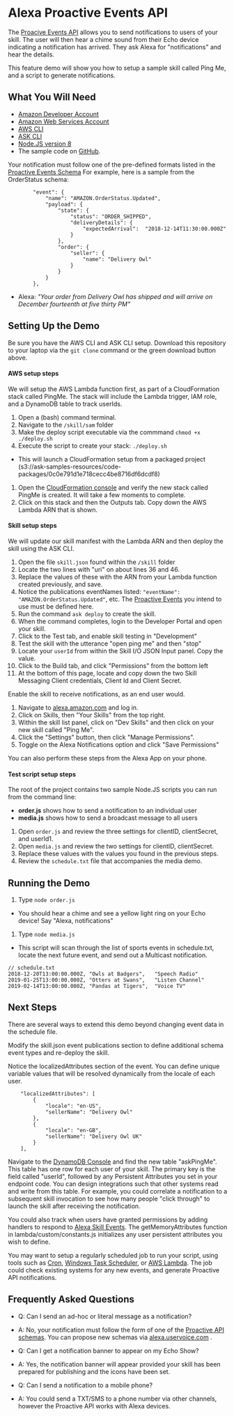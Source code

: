 # Alexa Proactive Events API

The [Proacive Events API](https://developer.amazon.com/docs/smapi/proactive-events-api.html) allows you to send notifications to users of your skill.
The user will then hear a chime sound from their Echo device indicating a notification has arrived.
They ask Alexa for "notifications" and hear the details.

This feature demo will show you how to setup a sample skill called Ping Me, and a script to generate notifications.

## What You Will Need
*  [Amazon Developer Account](http://developer.amazon.com/alexa)
*  [Amazon Web Services Account](http://aws.amazon.com/)
*  [AWS CLI](https://docs.aws.amazon.com/cli/latest/userguide/cli-chap-install.html)
*  [ASK CLI](https://developer.amazon.com/docs/smapi/quick-start-alexa-skills-kit-command-line-interface.html)
*  [Node.JS version 8](https://nodejs.org/)
*  The sample code on [GitHub](https://github.com/alexa/alexa-cookbook/tree/master/feature-demos/skill-demo-proactive-events/).

Your notification must follow one of the pre-defined formats listed in the [Proactive Events Schema](https://developer.amazon.com/docs/smapi/schemas-for-proactive-events.html)
For example, here is a sample from the OrderStatus schema:
```
        "event": {
            "name": "AMAZON.OrderStatus.Updated",
            "payload": {
                "state": {
                    "status": "ORDER_SHIPPED",
                    "deliveryDetails": {
                        "expectedArrival":  "2018-12-14T11:30:00.000Z"
                    }
                },
                "order": {
                    "seller": {
                        "name": "Delivery Owl"
                    }
                }
            }
        },
```

 * Alexa:  *"Your order from Delivery Owl has shipped and will arrive on December fourteenth at five thirty PM"*

## Setting Up the Demo
Be sure you have the AWS CLI and ASK CLI setup.
Download this repository to your laptop via the ```git clone``` command or the green download button above.

#### AWS setup steps
We will setup the AWS Lambda function first, as part of a CloudFormation stack called PingMe.
The stack will include the Lambda trigger, IAM role, and a DynamoDB table to track userIds.

1. Open a (bash) command terminal.
1. Navigate to the ```/skill/sam``` folder
1. Make the deploy script executable via the commmand ```chmod +x ./deploy.sh```
1. Execute the script to create your stack:  ```./deploy.sh```
 * This will launch a CloudFormation setup from a packaged project (s3://ask-samples-resources/code-packages/0c0e791d1e718cecc4be8716df6dcdf8)
1. Open the [CloudFormation console](https://console.aws.amazon.com/cloudformation/home?region=us-east-1#/stacks) and verify the new stack called PingMe is created.  It will take a few moments to complete.
1. Click on this stack and then the Outputs tab.  Copy down the AWS Lambda ARN that is shown.


#### Skill setup steps
We will update our skill manifest with the Lambda ARN and then deploy the skill using the ASK CLI.


1. Open the file ```skill.json``` found within the ```/skill``` folder
1. Locate the two lines with "uri" on about lines 36 and 46.
1. Replace the values of these with the ARN from your Lambda function created previously, and save.
1. Notice the publications eventNames listed: ```"eventName": "AMAZON.OrderStatus.Updated"```, etc.  The [Proactive Events](https://developer.amazon.com/docs/smapi/schemas-for-proactive-events.html) you intend to use must be defined here.
1. Run the command ```ask deploy``` to create the skill.
1. When the command completes, login to the Developer Portal and open your skill.
1. Click to the Test tab, and enable skill testing in "Development"
1. Test the skill with the utterance "open ping me" and then "stop"
1. Locate your ```userId``` from within the Skill I/O JSON Input panel.  Copy the value.
1. Click to the Build tab, and click "Permissions" from the bottom left
1. At the bottom of this page, locate and copy down the two Skill Messaging Client credentials, Client Id and Client Secret.

Enable the skill to receive notifications, as an end user would.
1. Navigate to [alexa.amazon.com](https://alexa.amazon.com) and log in.
1. Click on Skills, then "Your Skills" from the top right.
1. Within the skill list panel, click on "Dev Skills" and then click on your new skill called "Ping Me".
1. Click the "Settings" button, then click "Manage Permissions".
1. Toggle on the Alexa Notifications option and click "Save Permissions"

You can also perform these steps from the Alexa App on your phone.

#### Test script setup steps
The root of the project contains two sample Node.JS scripts you can run from the command line:
* **order.js** shows how to send a notification to an individual user
* **media.js** shows how to send a broadcast message to all users

1. Open ```order.js``` and review the three settings for clientID, clientSecret, and userId1.
1. Open ```media.js``` and review the two settings for clientID, clientSecret.
1. Replace these values with the values you found in the previous steps.
1. Review the ```schedule.txt``` file that accompanies the media demo.


## Running the Demo
1. Type ```node order.js```
 * You should hear a chime and see a yellow light ring on your Echo device! Say "Alexa, notifications"

1. Type ```node media.js```
 * This script will scan through the list of sports events in schedule.txt, locate the next future event, and send out a Multicast notification.

```
// schedule.txt
2018-12-20T13:00:00.000Z, "Owls at Badgers",   "Speech Radio"
2019-01-25T13:00:00.000Z, "Otters at Swans",   "Listen Channel"
2019-02-14T13:00:00.000Z, "Pandas at Tigers",  "Voice TV"
```

## Next Steps
There are several ways to extend this demo beyond changing event data in the schedule file.

Modify the skill.json event publications section to define additional schema event types and re-deploy the skill.

Notice the localizedAttributes section of the event.
You can define unique variable values that will be resolved dynamically from the locale of each user.

        "localizedAttributes": [
            {
                "locale": "en-US",
                "sellerName": "Delivery Owl"
            },
            {
                "locale": "en-GB",
                "sellerName": "Delivery Owl UK"
            }
        ],

Navigate to the [DynamoDB Console](https://console.aws.amazon.com/dynamodb/home?#tables:) and find the new table "askPingMe".
This table has one row for each user of your skill.  The primary key is the field called "userId", followed by any Persistent Attributes you set in your endpoint code.
You can design integrations such that other systems read and write from this table.  For example, you could correlate a notification to a subsequent skill invocation to see how many people "click through" to launch the skill after receiving the notification.

You could also track when users have granted permissions by adding handlers to respond to [Alexa Skill Events](https://developer.amazon.com/docs/smapi/skill-events-in-alexa-skills.html).
The getMemoryAttributes function in lambda/custom/constants.js initializes any user persistent attributes you wish to define.


You may want to setup a regularly scheduled job to run your script, using tools such as
[Cron](https://en.wikipedia.org/wiki/Cron),
[Windows Task Scheduler](https://en.wikipedia.org/wiki/Windows_Task_Scheduler),
or [AWS Lambda](https://docs.aws.amazon.com/lambda/latest/dg/with-scheduled-events.html).
The job could check existing systems for any new events, and generate Proactive API notifications.


## Frequently Asked Questions

 * Q: Can I send an ad-hoc or literal message as a notification?
 * A: No, your notification must follow the form of one of the [Proactive API schemas](https://developer.amazon.com/docs/smapi/schemas-for-proactive-events.html). You can propose new schemas via [alexa.uservoice.com](https://alexa.uservoice.com) .

 * Q: Can I get a notification banner to appear on my Echo Show?
 * A: Yes, the notification banner will appear provided your skill has been prepared for publishing and the icons have been set.

 * Q: Can I send a notification to a mobile phone?
 * A: You could send a TXT/SMS to a phone number via other channels, however the Proactive API works with Alexa devices.
